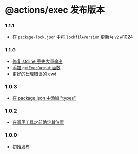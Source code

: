 # @actions/exec 发布版本

### 1.1.1
- 在 `package-lock.json` 中将 `lockfileVersion` 更新为 `v2` [#1024](https://github.com/actions/toolkit/pull/1024)

### 1.1.0

- [修复 stdline 丢失大量输出](https://github.com/actions/toolkit/pull/773)
- [添加 `getExecOutput` 函数](https://github.com/actions/toolkit/pull/814)
- [更好的处理错误的 cwd](https://github.com/actions/toolkit/pull/793)

### 1.0.3

- [在 package.json 中添加 "types"](https://github.com/actions/toolkit/pull/221)

### 1.0.2

- [在调用工具之前确定其位置](https://github.com/actions/toolkit/pull/220)

### 1.0.0

- 初始发布